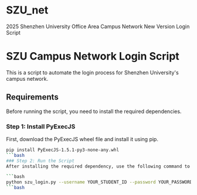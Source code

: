 # SZU_net
2025 Shenzhen University Office Area Campus Network New Version Login Script


# SZU Campus Network Login Script

This is a script to automate the login process for Shenzhen University's campus network.

## Requirements

Before running the script, you need to install the required dependencies.

### Step 1: Install PyExecJS

First, download the PyExecJS wheel file and install it using pip.

```bash
pip install PyExecJS-1.5.1-py3-none-any.whl
```bash
### Step 2: Run the Script
After installing the required dependency, use the following command to run the login script:

```bash
python szu_login.py --username YOUR_STUDENT_ID --password YOUR_PASSWORD
```bash
